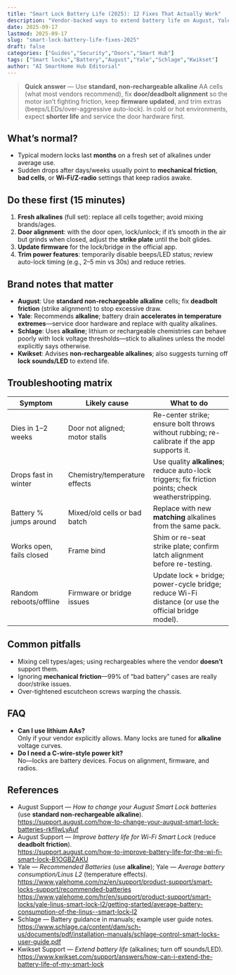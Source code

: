```yaml
---
title: "Smart Lock Battery Life (2025): 12 Fixes That Actually Work"
description: "Vendor-backed ways to extend battery life on August, Yale, Schlage, Kwikset, and other smart locks—batteries, door alignment, firmware, auto-lock, and radios."
date: 2025-09-17
lastmod: 2025-09-17
slug: "smart-lock-battery-life-fixes-2025"
draft: false
categories: ["Guides","Security","Doors","Smart Hub"]
tags: ["Smart locks","Battery","August","Yale","Schlage","Kwikset"]
author: "AI SmartHome Hub Editorial"
---
```


> **Quick answer** — Use **standard, non-rechargeable alkaline** AA cells (what most vendors recommend), fix **door/deadbolt alignment** so the motor isn’t fighting friction, keep **firmware updated**, and trim extras (beeps/LEDs/over-aggressive auto-lock). In cold or hot environments, expect **shorter life** and service the door hardware first.

## What’s normal?
- Typical modern locks last **months** on a fresh set of alkalines under average use.
- Sudden drops after days/weeks usually point to **mechanical friction**, **bad cells**, or **Wi-Fi/Z-radio** settings that keep radios awake.

## Do these first (15 minutes)
1. **Fresh alkalines** (full set): replace all cells together; avoid mixing brands/ages.  
2. **Door alignment**: with the door open, lock/unlock; if it’s smooth in the air but grinds when closed, adjust the **strike plate** until the bolt glides.  
3. **Update firmware** for the lock/bridge in the official app.  
4. **Trim power features**: temporarily disable beeps/LED status; review auto-lock timing (e.g., 2–5 min vs 30s) and reduce retries.

## Brand notes that matter
- **August**: Use **standard non-rechargeable alkaline** cells; fix **deadbolt friction** (strike alignment) to stop excessive draw.  
- **Yale**: Recommends **alkaline**; battery drain **accelerates in temperature extremes**—service door hardware and replace with quality alkalines.  
- **Schlage**: Uses **alkaline**; lithium or rechargeable chemistries can behave poorly with lock voltage thresholds—stick to alkalines unless the model explicitly says otherwise.  
- **Kwikset**: Advises **non-rechargeable alkalines**; also suggests turning off **lock sounds/LED** to extend life.

## Troubleshooting matrix
| Symptom                  | Likely cause                   | What to do                                                   |
| ------------------------ | ------------------------------ | ------------------------------------------------------------ |
| Dies in 1–2 weeks        | Door not aligned; motor stalls | Re-center strike; ensure bolt throws without rubbing; re-calibrate if the app supports it. |
| Drops fast in winter     | Chemistry/temperature effects  | Use quality **alkalines**; reduce auto-lock triggers; fix friction points; check weatherstripping. |
| Battery % jumps around   | Mixed/old cells or bad batch   | Replace with new **matching** alkalines from the same pack.  |
| Works open, fails closed | Frame bind                     | Shim or re-seat strike plate; confirm latch alignment before re-testing. |
| Random reboots/offline   | Firmware or bridge issues      | Update lock + bridge; power-cycle bridge; reduce Wi-Fi distance (or use the official bridge model). |

## Common pitfalls
- Mixing cell types/ages; using rechargeables where the vendor **doesn’t** support them.  
- Ignoring **mechanical friction**—99% of “bad battery” cases are really door/strike issues.  
- Over-tightened escutcheon screws warping the chassis.

## FAQ
- **Can I use lithium AAs?**  
  Only if your vendor explicitly allows. Many locks are tuned for **alkaline** voltage curves.  
- **Do I need a C-wire-style power kit?**  
  No—locks are battery devices. Focus on alignment, firmware, and radios.

## References
- August Support — *How to change your August Smart Lock batteries* (use **standard non-rechargeable alkaline**).  
  https://support.august.com/how-to-change-your-august-smart-lock-batteries-rkfllwLyAuf  
- August Support — *Improve battery life for Wi-Fi Smart Lock* (reduce **deadbolt friction**).  
  https://support.august.com/how-to-improve-battery-life-for-the-wi-fi-smart-lock-B1OGBZAKU  
- Yale — *Recommended Batteries* (use **alkaline**); Yale — *Average battery consumption/Linus L2* (temperature effects).  
  https://www.yalehome.com/nz/en/support/product-support/smart-locks-support/recommended-batteries  
  https://www.yalehome.com/hr/en/support/product-support/smart-locks/yale-linus-smart-lock-l2/getting-started/average-battery-consumption-of-the-linus--smart-lock-l2  
- Schlage — Battery guidance in manuals; example user guide notes.  
  https://www.schlage.ca/content/dam/sch-us/documents/pdf/installation-manuals/schlage-control-smart-locks-user-guide.pdf  
- Kwikset Support — *Extend battery life* (alkalines; turn off sounds/LED).  
  https://www.kwikset.com/support/answers/how-can-i-extend-the-battery-life-of-my-smart-lock